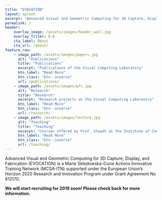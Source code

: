 ```yaml
---
title: "EVOCATION"
layout: splash
excerpt: "Advanced Visual and Geometric Computing for 3D Capture, Display, and Fabrication - A Marie Skłodowska-Curie Actions Innovative Training Network (MCSA-ITN)"
permalink: /
header:
    overlay_image: /assets/images/header_wall.jpg
    overlay_filter: 0.8
    cta_label: About
    cta_url: /about/
feature_row:
    - image_path: /assets/images/papers.jpg
      alt: "Publications"
      title: "Publications"
      excerpt: "Publications of the Visual Computing Laboratory"
      btn_label: "Read More"
      btn_class: "btn--inverse"
      url: /publications/
    - image_path: /assets/images/pfc.jpg
      alt: "Research"
      title: "Research"
      excerpt: "Research projects at the Visual Computing Laboratory"
      btn_label: "Read More"
      btn_class: "btn--inverse"
      url: /research/
    - image_path: /assets/images/lecture.jpg
      alt: "Teaching"
      title: "Teaching"
      excerpt: "Courses offered by Prof. Staadt at the Institute of Computer Science"
      btn_label: "Read More"
      btn_class: "btn--inverse"
      url: /teaching/
---
```

Advanced Visual and Geometric Computing for 3D Capture, Display, and Fabrication (EVOCATION) is a Marie Skłodowska-Curie Actions Innovative Training Network (MCSA-ITN) supported under the European Union’s Horizon 2020 Research and Innovation Program under Grant Agreement No 813170.
<!-- {: .text-center } -->

**We will start recruiting for 2019 soon! Please check back for more information.**

<!-- {% include feature_row %} -->
